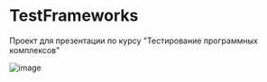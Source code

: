 # TestFrameworks
Проект для презентации по курсу "Тестирование программных комплексов"

![image](https://github.com/user-attachments/assets/2e38a325-79bf-4b96-b5d9-72225213dfa0)
